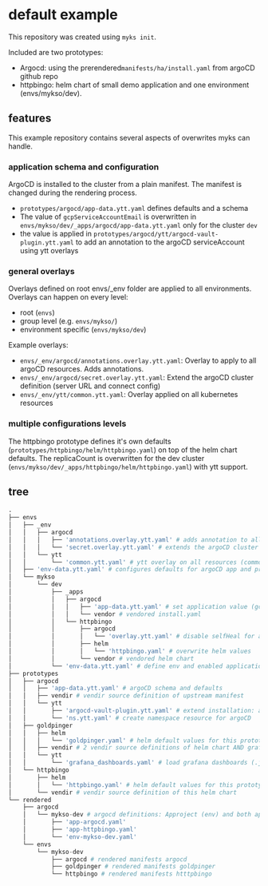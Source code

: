 # default example

This repository was created using `myks init`.

Included are two prototypes:

- Argocd: using the prerendered`manifests/ha/install.yaml` from argoCD github repo
- httpbingo: helm chart of small demo application
  and one environment (envs/mykso/dev).

## features

This example repository contains several aspects of overwrites myks can handle.

### application schema and configuration

ArgoCD is installed to the cluster from a plain manifest. The manifest is changed during the rendering process.

- `prototypes/argocd/app-data.ytt.yaml` defines defaults and a schema
- The value of `gcpServiceAccountEmail` is overwritten in `envs/mykso/dev/_apps/argocd/app-data.ytt.yaml` only for the cluster `dev`
- the value is applied in `prototypes/argocd/ytt/argocd-vault-plugin.ytt.yaml` to add an annotation to the argoCD serviceAccount using ytt overlays

### general overlays

Overlays defined on root envs/\_env folder are applied to all environments.
Overlays can happen on every level:

- root (`envs`)
- group level (e.g. `envs/mykso/`)
- environment specific (`envs/mykso/dev`)

Example overlays:

- `envs/_env/argocd/annotations.overlay.ytt.yaml`: Overlay to apply to all argoCD resources. Adds annotations.
- `envs/_env/argocd/secret.overlay.ytt.yaml`: Extend the argoCD cluster definition (server URL and connect config)
- `envs/_env/ytt/common.ytt.yaml`: Overlay applied on all kubernetes resources

### multiple configurations levels

The httpbingo prototype defines it's own defaults (`prototypes/httpbingo/helm/httpbingo.yaml`) on top of the helm chart defaults.
The replicaCount is overwritten for the dev cluster (`envs/mykso/dev/_apps/httpbingo/helm/httpbingo.yaml`) with ytt support.

## tree

```python
.
├── envs
│   ├── _env
│   │   ├── argocd
│   │   │   ├── 'annotations.overlay.ytt.yaml' # adds annotation to all argo resources (rendered/argocd/**) using ytt
│   │   │   └── 'secret.overlay.ytt.yaml' # extends the argoCD cluster secret
│   │   └── ytt
│   │       └── 'common.ytt.yaml' # ytt overlay on all resources (common labels)
│   ├── 'env-data.ytt.yaml' # configures defaults for argoCD app and project
│   └── mykso
│       └── dev
│           ├── _apps
│           │   ├── argocd
│           │   │   ├── 'app-data.ytt.yaml' # set application value (gcp_sa) which is used in argocd-vault-plugin.ytt.yaml
│           │   │   └── vendor # vendored install.yaml
│           │   └── httpbingo
│           │       ├── argocd
│           │       │   └── 'overlay.ytt.yaml' # disable selfHeal for argoApp
│           │       ├── helm
│           │       │   └── 'httpbingo.yaml' # overwrite helm values
│           │       └── vendor # vendored helm chart
│           └── 'env-data.ytt.yaml' # define env and enabled applications
├── prototypes
│   ├── argocd
│   │   ├── 'app-data.ytt.yaml' # argoCD schema and defaults
│   │   ├── vendir # vendir source definition of upstream manifest
│   │   └── ytt
│   │       ├── 'argocd-vault-plugin.ytt.yaml' # extend installation: add annotation and enable vault plugin
│   │       └── 'ns.ytt.yaml' # create namespace resource for argoCD
│   ├── goldpinger
│   │   ├── helm
│   │   │   └── 'goldpinger.yaml' # helm default values for this prototype
│   │   ├── vendir # 2 vendir source definitions of helm chart AND grafana dashboards
│   │   └── ytt
│   │       └── 'grafana_dashboards.yaml' # load grafana dashboards (.json) into configmap
│   └── httpbingo
│       ├── helm
│       │   └── 'httpbingo.yaml' # helm default values for this prototype
│       └── vendir # vendir source definition of this helm chart
└── rendered
    ├── argocd
    │   └── mykso-dev # argocd definitions: Approject (env) and both applications
    │       ├── 'app-argocd.yaml'
    │       ├── 'app-httpbingo.yaml'
    │       └── 'env-mykso-dev.yaml'
    └── envs
        └── mykso-dev
            ├── argocd # rendered manifests argocd
            ├── goldpinger # rendered manifests goldpinger
            └── httpbingo # rendered manifests htttpbingo
```
